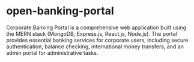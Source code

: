 # open-banking-portal
Corporate Banking Portal is a comprehensive web application built using the MERN stack (MongoDB, Express.js, React.js, Node.js). The portal provides essential banking services for corporate users, including secure authentication, balance checking, international money transfers, and an admin portal for administrative tasks.
